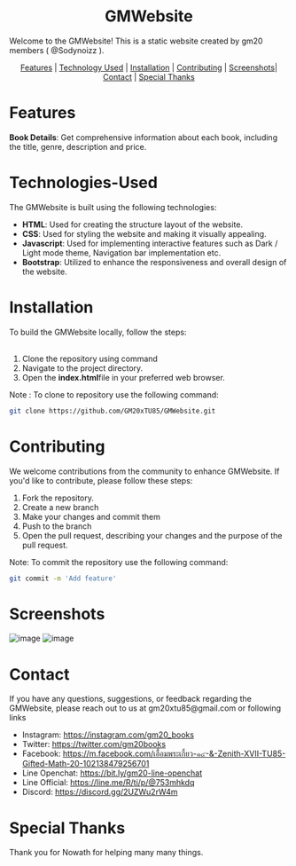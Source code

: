<h1 align="center">GMWebsite</h1>
<p>Welcome to the GMWebsite! This is a static website created by gm20 members ( @Sodynoizz ).</p>

<p align="center">
    <a href="#features">Features</a> |
    <a href="#technologies-used">Technology Used</a> |
    <a href="#installation">Installation</a> |
    <a href="#contributing">Contributing</a> |
    <a href="#screenshots">Screenshots</a>|
    <a href="#contact">Contact</a> |
    <a href="#special-thanks">Special Thanks</a>
</p>

# Features
<b>Book Details</b>: Get comprehensive information about each book, including the title, genre, description and price.

# Technologies-Used
The GMWebsite is built using the following technologies:
<br>
<ul>
    <li><strong>HTML</strong>: Used for creating the structure layout of the website.</li>
    <li><strong>CSS</strong>: Used for styling the website and making it visually appealing.</li>
    <li><strong>Javascript</strong>: Used for implementing interactive features such as Dark / Light mode theme, Navigation bar implementation etc.</li>
    <li><strong>Bootstrap</strong>: Utilized to enhance the responsiveness and overall design of the website.</li>
</ul>

# Installation
To build the GMWebsite locally, follow the steps:
<br></br>
<ol>
    <li>Clone the repository using command</li>
    <li> Navigate to the project directory.</li>
    <li>Open the <strong>index.html</strong>file in your preferred web browser.</li>
</ol>

Note : To clone to repository use the following command:
```bash
git clone https://github.com/GM20xTU85/GMWebsite.git
```

# Contributing 
We welcome contributions from the community to enhance GMWebsite. If you'd like to contribute, please follow these steps:

<ol>
    <li>Fork the repository.</li>
    <li>Create a new branch</li>
    <li>Make your changes and commit them</li>
    <li>Push to the branch</li>
    <li>Open the pull request, describing your changes and the purpose of the pull request.
</ol>

Note: To commit the repository use the following command:
```bash
git commit -m 'Add feature'
```

# Screenshots
![image](https://i.imgur.com/YSvOFz5.png)
![image](https://i.imgur.com/3vM9QmD.png)
# Contact   
<p>If you have any questions, suggestions, or feedback regarding the GMWebsite, please reach out to us at gm20xtu85@gmail.com or following links</p>

<ul>
    <li>Instagram: <a href="https://instagram.com/gm20_books">https://instagram.com/gm20_books</a></li>
    <li>Twitter: <a href="https://twitter.com/gm20books">https://twitter.com/gm20books</a></li>
    <li>Facebook: <a href="https://m.facebook.com/https://m.facebook.com/เอื้อมพระเกี้ยว-๑๔-&-Zenith-XVII-TU85-Gifted-Math-20-102138479256701">https://m.facebook.com/เอื้อมพระเกี้ยว-๑๔-&-Zenith-XVII-TU85-Gifted-Math-20-102138479256701</a></li>
    <li>Line Openchat: <a href="https://line.me/ti/g2/zfJb9PFSGbmwQuxA20u58rJergn5cWpCKKKqyg?utm_source=invitation&utm_medium=link_copy&utm_campaign=default">https://bit.ly/gm20-line-openchat</a></li>
    <li>Line Official: <a href="https://line.me/R/ti/p/@753mhkdq">https://line.me/R/ti/p/@753mhkdq</a></li>
    <li>Discord: <a href="https://discord.gg/2UZWu2rW4m">https://discord.gg/2UZWu2rW4m</a></li>
</ul>

# Special Thanks
<p>Thank you for <a href="https://github.com/Nowath"></a>Nowath for helping many many things.</p>
